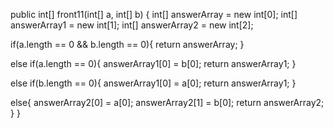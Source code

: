 public int[] front11(int[] a, int[] b) {
  int[] answerArray = new int[0];
  int[] answerArray1 = new int[1];
  int[] answerArray2 = new int[2];
  
  
  if(a.length == 0 && b.length == 0){
  	return answerArray;
  }
  
  else if(a.length == 0){
  	answerArray1[0] = b[0];
    return answerArray1;
  }
  
  else if(b.length == 0){
  	answerArray1[0] = a[0];
    return answerArray1;
  }
  
  else{
  	answerArray2[0] = a[0];
    answerArray2[1] = b[0];
    return answerArray2;
  }
}
